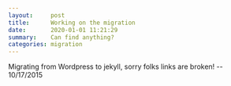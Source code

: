 ```yaml
---
layout:     post
title:      Working on the migration
date:       2020-01-01 11:21:29
summary:    Can find anything?
categories: migration
---
```


Migrating from Wordpress to jekyll, sorry folks links are broken! -- 10/17/2015
